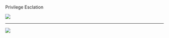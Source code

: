 Privilege Esclation

<img src="https://github.com/realkanavarora/privilege-esclation/blob/main/Images/Linux%20Privilege%20Escalation.png">
<hr>
<img src="https://raw.githubusercontent.com/realkanavarora/privilege-esclation/main/Images/Windows%20Privilege%20Escalation.png">
